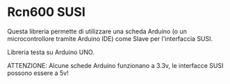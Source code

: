 # Rcn600 SUSI
Questa libreria permette di utilizzare una scheda Arduino (o un microcontrollore tramite Arduino IDE) come Slave per l'interfaccia SUSI.

Libreria testa su Arduino UNO.

ATTENZIONE: Alcune schede Arduino funzionano a 3.3v, le interfacce SUSI possono essere a 5v! 
